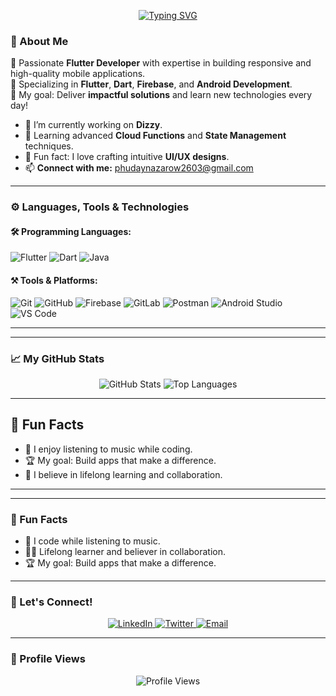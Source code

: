 <p align="center">
  <a href="https://github.com/yourusername">
    <img src="https://readme-typing-svg.demolab.com?font=Fira+Code&size=26&pause=1000&color=006400&center=true&vCenter=true&width=600&lines=✨+ Welcome+to+My+GitHub+Profile!+✨;+  I'm + Perman + Hudaynazarov +👋+;🚀+ Flutter+Developer+%7C+Dart+%7C+Firebase;🔥+Building+Scalable+Mobile+Apps;🌟+Always+Learning+%7C+Always+Improving;💻+Open+Source+Contributor+%7C+Tech+Enthusiast" alt="Typing SVG" />
  </a>
</p>

### 🚀 About Me

🌟 Passionate **Flutter Developer** with expertise in building responsive and high-quality mobile applications.  
📱 Specializing in **Flutter**, **Dart**, **Firebase**, and **Android Development**.  
🎯 My goal: Deliver **impactful solutions** and learn new technologies every day!  

- 🔭 I’m currently working on **Dizzy**.
- 🌱 Learning advanced **Cloud Functions** and **State Management** techniques.
- 🎨 Fun fact: I love crafting intuitive **UI/UX designs**.
- 📫 **Connect with me:** phudaynazarow2603@gmail.com

---

### ⚙️ **Languages, Tools & Technologies**

#### 🛠️ Programming Languages:
<p align="left">
  <img src="https://img.shields.io/badge/Flutter-%2302569B.svg?style=for-the-badge&logo=flutter&logoColor=white" alt="Flutter" />
  <img src="https://img.shields.io/badge/Dart-%230175C2.svg?style=for-the-badge&logo=dart&logoColor=white" alt="Dart" />
  <img src="https://img.shields.io/badge/Java-%23ED8B00.svg?style=for-the-badge&logo=java&logoColor=white" alt="Java" />
</p>

#### ⚒️ Tools & Platforms:
<p align="left">
  <img src="https://img.shields.io/badge/Git-%23F05033.svg?style=for-the-badge&logo=git&logoColor=white" alt="Git" />
  <img src="https://img.shields.io/badge/GitHub-%23181717.svg?style=for-the-badge&logo=github&logoColor=white" alt="GitHub" />
  <img src="https://img.shields.io/badge/Firebase-%23FFCA28.svg?style=for-the-badge&logo=firebase&logoColor=black" alt="Firebase" />
  <img src="https://img.shields.io/badge/GitLab-%23FC6D26.svg?style=for-the-badge&logo=gitlab&logoColor=white" alt="GitLab" />
  <img src="https://img.shields.io/badge/Postman-%23FF6C37.svg?style=for-the-badge&logo=postman&logoColor=white" alt="Postman" />
  <img src="https://img.shields.io/badge/Android%20Studio-%233DDC84.svg?style=for-the-badge&logo=android-studio&logoColor=white" alt="Android Studio" />
  <img src="https://img.shields.io/badge/VS%20Code-%23007ACC.svg?style=for-the-badge&logo=visual-studio-code&logoColor=white" alt="VS Code" />
</p>

---
---

### 📈 My GitHub Stats
<div align="center">
  <img src="https://github-readme-stats.vercel.app/api?username=Petya2603&show_icons=true&theme=radical" alt="GitHub Stats" />
  <img src="https://github-readme-stats.vercel.app/api/top-langs/?username=Petya2603&layout=compact&theme=radical" alt="Top Languages" />
</div>

---

## 🎯 Fun Facts
- 🎵 I enjoy listening to music while coding.
- 🏆 My goal: Build apps that make a difference.  
- 🧠 I believe in lifelong learning and collaboration.

---
---

### 🎯 Fun Facts
- 🎵 I code while listening to music.  
- 🧑‍🎓 Lifelong learner and believer in collaboration.  
- 🏆 My goal: Build apps that make a difference.  

---

### 🤝 Let's Connect!
<p align="center">
  <a href="" target="_blank">
    <img src="https://img.shields.io/badge/LinkedIn-%230077B5.svg?style=for-the-badge&logo=linkedin&logoColor=white" alt="LinkedIn" />
  </a>
  <a href="" target="_blank">
    <img src="https://img.shields.io/badge/Twitter-%231DA1F2.svg?style=for-the-badge&logo=twitter&logoColor=white" alt="Twitter" />
  </a>
  <a href="phudaynazarow2603@gmail.com" target="_blank">
    <img src="https://img.shields.io/badge/Email-%23D14836.svg?style=for-the-badge&logo=gmail&logoColor=white" alt="Email" />
  </a>
</p>

---

### 🏅 Profile Views
<p align="center">
  <img src="https://komarev.com/ghpvc/?username=YourGitHubUsername&color=blue&style=for-the-badge" alt="Profile Views" />
</p>
